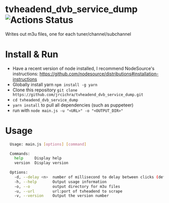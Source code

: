 # tvheadend_dvb_service_dump ![Actions Status](https://github.com/jrcichra/tvheadend_dvb_service_dump/workflows/Node.js%20CI/badge.svg) 
Writes out m3u files, one for each tuner/channel/subchannel

# Install & Run
+ Have a recent version of node installed, I recommend NodeSource's instructions: https://github.com/nodesource/distributions#installation-instructions
+ Globally install yarn `npm install -g yarn`
+ Clone this repository `git clone https://github.com/jrcichra/tvheadend_dvb_service_dump.git`
+ `cd tvheadend_dvb_service_dump`
+ `yarn install` to pull all dependencies (such as puppeteer)
+ run with `node main.js -u "<URL>" -o "<OUTPUT_DIR>"`


# Usage
```bash
  Usage: main.js [options] [command]
  
  Commands:
    help     Display help
    version  Display version
  
  Options:
    -d, --delay <n>  number of millisecond to delay between clicks (defaults to 1000)
    -h, --help       Output usage information
    -o, --o          output directory for m3u files
    -u, --url        url:port of tvheadend to scrape
    -v, --version    Output the version number
  
```
